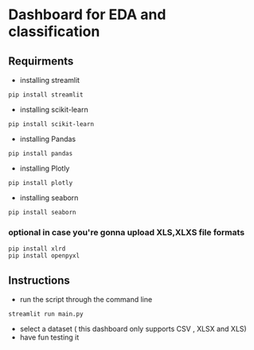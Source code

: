 # Dashboard for EDA and classification
## Requirments
- installing streamlit
```
pip install streamlit
```
- installing scikit-learn
```
pip install scikit-learn
```
- installing Pandas
```
pip install pandas
```
- installing Plotly 
```
pip install plotly
```
- installing seaborn 
```
pip install seaborn
```
### optional in case you're gonna upload XLS,XLXS file formats
```
pip install xlrd
pip install openpyxl
```

## Instructions
- run the script through the command line 
```
streamlit run main.py
```
- select a dataset ( this dashboard only supports CSV , XLSX and XLS)
- have fun testing it 
